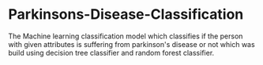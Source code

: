 # Parkinsons-Disease-Classification
The Machine learning classification model which classifies if the person with given attributes is suffering from parkinson's disease or not which was build using decision tree classifier and random forest classifier.
